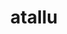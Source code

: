 ---
mezak:
image: /media/Screenshot_20250330_005419_YouTube.webp
video: lkT9FGSPG04
layout: parroquia
title: atallu
valley: Araitz
locations:
  - name: Santa Ageda baseliza
    geo: 43.04072, -1.98852
  - name: San Juan Bataiatzailea
    geo: 43.04151, -1.98730
---